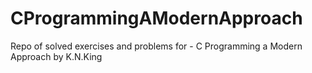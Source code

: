 # CProgrammingAModernApproach
Repo of solved exercises and problems for - C Programming a Modern Approach by K.N.King
